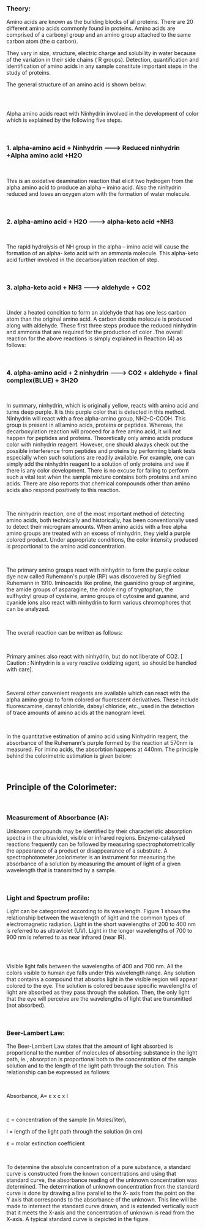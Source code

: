 ### Theory:
 
Amino acids are known as the building blocks of all proteins. There are 20 different amino acids  commonly found in proteins. Amino acids are comprised of a carboxyl group and an amino group attached to the same carbon atom (the α carbon).

They  vary in size, structure, electric charge and solubility in water because of the variation in their side chains ( R groups).  Detection, quantification and identification of amino acids in any sample constitute important steps in the study of proteins.

The general structure of an amino acid is shown below:  

<img src="images/1.png" title="" />

&nbsp;

Alpha amino acids react with Ninhydrin involved in the development of color which is explained by the following five steps.

&nbsp;


### 1.   alpha-amino acid + Ninhydrin ---> Reduced ninhydrin  +Alpha amino acid +H2O

&nbsp;

This is an oxidative deamination reaction that elicit two hydrogen from the alpha amino acid to produce an alpha – imino acid. Also the ninhydrin reduced and loses an oxygen atom with the formation of water molecule.


&nbsp;

### 2.     alpha-amino acid + H2O ---> alpha-keto acid +NH3

&nbsp;


The rapid hydrolysis of  NH group in the alpha – imino acid will cause the formation of  an alpha- keto acid with an ammonia molecule. This alpha-keto acid further involved in the decarboxylation reaction of step.

&nbsp;


### 3.     alpha-keto acid + NH3 ---> aldehyde + CO2


&nbsp;


Under  a heated  condition  to  form an aldehyde  that  has  one  less  carbon  atom  than  the  original  amino  acid. A  carbon  dioxide molecule  is  produced along with aldehyde. These  first  three steps produce  the  reduced ninhydrin and ammonia  that are  required  for  the  production  of  color .The  overall reaction for the above reactions is simply explained in Reaction (4) as follows:


&nbsp;


### 4.    alpha-amino  acid  +  2  ninhydrin  --->  CO2  +  aldehyde  +  final complex(BLUE) + 3H2O

&nbsp;


In summary, ninhydrin, which is originally yellow, reacts with amino acid and turns deep  purple. It is this purple color that is detected in this method.  Ninhydrin  will  react  with  a  free  alpha-amino  group,  NH2-C-COOH.  This group is present  in all amino acids, proteins or peptides. Whereas, the decarboxylation reaction  will  proceed  for  a  free  amino  acid,  it will  not  happen  for  peptides  and  proteins. Theoretically only amino acids produce color with ninhydrin reagent. However, one should  always  check  out  the  possible  interference  from  peptides  and  proteins  by  performing  blank  tests  especially when  such  solutions  are  readily  available. For  example,  one  can  simply  add  the ninhydrin  reagent  to  a  solution  of  only  proteins  and  see  if  there  is  any  color development. There  is no excuse  for  failing  to perform  such a vital  test when  the sample  mixture  contains  both  proteins  and  amino  acids.  There  are  also  reports  that chemical compounds other than amino acids also respond positively to this reaction.

&nbsp;

The ninhydrin reaction, one of the most important method of detecting amino acids, both technically and historically, has been conventionally used to detect their microgram amounts. When amino acids with a free alpha amino groups are treated with an excess of ninhydrin, they yield a purple colored product. Under appropriate conditions, the color intensity produced is proportional to the amino acid concentration.

 
&nbsp;


The primary amino groups react with ninhydrin to form the purple colour dye now called Ruhemann's purple (RP) was discovered by Siegfried Ruhemann in 1910. Iminoacids like   proline, the guanidino group of arginine, the amide groups of asparagine, the indole ring of tryptophan, the sulfhydryl group of cysteine, amino groups of cytosine and guanine, and cyanide ions also react with ninhydrin to form various chromophores that can be analyzed.

&nbsp;

The overall reaction can be written as follows:

&nbsp;
<img src="images/2.png" title="" />

Primary amines also react with ninhydrin, but do not liberate of CO2. [ Caution : Ninhydrin is a very reactive oxidizing agent, so should be handled with care].

&nbsp;


Several other convenient reagents are available which can react with the alpha amino group to form colored or fluorescent derivatives. These include fluorescamine, dansyl chloride, dabsyl chloride, etc., used in the detection of trace amounts of amino acids at the nanogram level.

&nbsp;


In the quantitative estimation of amino acid using Ninhydrin reagent, the absorbance of the Ruhemann's purple formed by the reaction at 570nm is measured. For imino acids, the absorbtion happens at 440nm. The principle behind the colorimetric estimation is given below:

&nbsp;

## Principle of the Colorimeter:

&nbsp;

 
### Measurement of Absorbance (A):
 

Unknown compounds may be identified by their characteristic absorption spectra in the ultraviolet, visible or infrared regions. Enzyme-catalysed reactions frequently can be followed by measuring spectrophotometrically the appearance of a product or disappearance of a substrate. A spectrophotometer /colorimeter is an instrument for measuring the absorbance of a solution by measuring the amount of light of a given wavelength that is transmitted by a sample.  

&nbsp;


### Light and Spectrum profile:
 

Light can be categorized according to its wavelength. Figure 1 shows the relationship between the wavelength of light and the common types of electromagnetic radiation. Light in the short wavelengths of 200 to 400 nm is referred to as ultraviolet (UV). Light in the longer wavelengths of 700 to 900 nm is referred to as near infrared (near IR).  

<img src="images/3.png" title="" />

&nbsp;

Visible light falls between the wavelengths of 400 and 700 nm. All the colors visible to human eye falls under this wavelength range. Any solution that contains a compound that absorbs light in the visible region will appear colored to the eye. The solution is colored because specific wavelengths of light are absorbed as they pass through the solution. Then, the only light that the eye will perceive are the wavelengths of light that are transmitted (not absorbed).  

&nbsp;


### Beer-Lambert Law:
 

The Beer-Lambert Law states that the amount of light absorbed is proportional to the number of molecules of absorbing substance in the light path, ie., absorption is proportional both to the concentration of the sample solution and to the length of the light path through the solution. This relationship can be expressed as follows:                                                                                                 

&nbsp;


Absorbance, A= ε x c x l

&nbsp;

c = concentration of the sample (in Moles/liter),

l = length of the light path through the solution (in cm) 

ε = molar extinction coefficient 

&nbsp;


 

To determine the absolute concentration of a pure substance, a standard curve is constructed from the known concentrations and using that standard curve, the absorbance reading of the unknown concentration was determined. The determination of unknown concentration from the standard curve is done by drawing a  line parallel to the X- axis  from the point on the Y axis that corresponds to the absorbance of the unknown. This line will be made to intersect the standard curve drawn, and is extended vertically such that it meets the X-axis and the concentration of unknown is read from the   X-axis. A typical standard curve is depicted in the figure.  

<img src="images/4.png" title="" />
